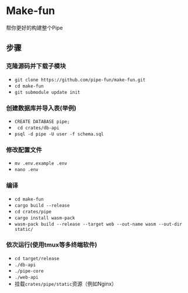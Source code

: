 # Make-fun
帮你更好的构建整个Pipe

## 步骤
### 克隆源码并下载子模块
* ```git clone https://github.com/pipe-fun/make-fun.git```
* ```cd make-fun ```
* ```git submodule update init```

### 创建数据库并导入表(举例)
* ```CREATE DATABASE pipe;```
* ``` cd crates/db-api```
* ```psql -d pipe -U user -f schema.sql```

### 修改配置文件
* ```mv .env.example .env```
* ```nano .env```

### 编译
* ```cd make-fun```
* ```cargo build --release```
* ```cd crates/pipe```
* ```cargo install wasm-pack```
* ```wasm-pack build --release --target web --out-name wasm --out-dir static/```

### 依次运行(使用tmux等多终端软件)
* ```cd target/release```
* ```./db-api```
* ```./pipe-core```
* ```./web-api```
* 挂载```crates/pipe/static```资源（例如Nginx）
